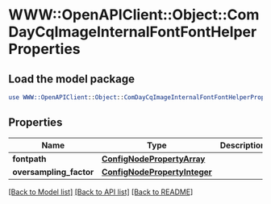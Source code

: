# WWW::OpenAPIClient::Object::ComDayCqImageInternalFontFontHelperProperties

## Load the model package
```perl
use WWW::OpenAPIClient::Object::ComDayCqImageInternalFontFontHelperProperties;
```

## Properties
Name | Type | Description | Notes
------------ | ------------- | ------------- | -------------
**fontpath** | [**ConfigNodePropertyArray**](ConfigNodePropertyArray.md) |  | [optional] 
**oversampling_factor** | [**ConfigNodePropertyInteger**](ConfigNodePropertyInteger.md) |  | [optional] 

[[Back to Model list]](../README.md#documentation-for-models) [[Back to API list]](../README.md#documentation-for-api-endpoints) [[Back to README]](../README.md)


